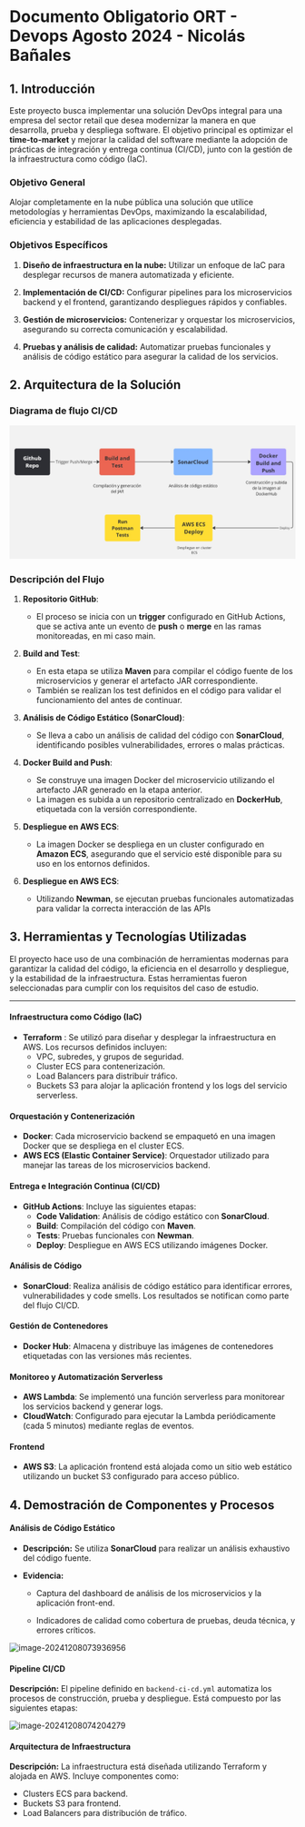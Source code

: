 # Documento Obligatorio ORT - Devops Agosto 2024 - Nicolás Bañales



## 1. Introducción

Este proyecto busca implementar una solución DevOps integral para una empresa del sector retail que desea modernizar la manera en que desarrolla, prueba y despliega software. El objetivo principal es optimizar el **time-to-market** y mejorar la calidad del software mediante la adopción de prácticas de integración y entrega continua (CI/CD), junto con la gestión de la infraestructura como código (IaC).



### Objetivo General

Alojar completamente en la nube pública una solución que utilice metodologías y herramientas DevOps, maximizando la escalabilidad, eficiencia y estabilidad de las aplicaciones desplegadas.



### Objetivos Específicos

1. **Diseño de infraestructura en la nube:** Utilizar un enfoque de IaC para desplegar recursos de manera automatizada y eficiente.

2. **Implementación de CI/CD:** Configurar pipelines para los microservicios backend y el frontend, garantizando despliegues rápidos y confiables.

3. **Gestión de microservicios:** Contenerizar y orquestar los microservicios, asegurando su correcta comunicación y escalabilidad.

4. **Pruebas y análisis de calidad:** Automatizar pruebas funcionales y análisis de código estático para asegurar la calidad de los servicios.

   

## 2. Arquitectura de la Solución

#### 

### Diagrama de flujo CI/CD

![CI_CD Diagram ](diagrams/ci-cd-diagram.jpg)

### Descripción del Flujo 

1. **Repositorio GitHub**:

   - El proceso se inicia con un **trigger** configurado en GitHub Actions, que se activa ante un evento de **push** o **merge** en las ramas monitoreadas, en mi caso main.

2. **Build and Test**:

   - En esta etapa se utiliza **Maven** para compilar el código fuente de los microservicios y generar el artefacto JAR correspondiente.
   - También se realizan los test definidos en el código para validar el funcionamiento del antes de continuar.

3. **Análisis de Código Estático (SonarCloud)**:

   - Se lleva a cabo un análisis de calidad del código con **SonarCloud**, identificando posibles vulnerabilidades, errores o malas prácticas.

4. **Docker Build and Push**:

   - Se construye una imagen Docker del microservicio utilizando el artefacto JAR generado en la etapa anterior.
   - La imagen es subida a un repositorio centralizado en **DockerHub**, etiquetada con la versión correspondiente.

5. **Despliegue en AWS ECS**:

   - La imagen Docker se despliega en un cluster configurado en **Amazon ECS**, asegurando que el servicio esté disponible para su uso en los entornos definidos.

6. **Despliegue en AWS ECS**:

   - Utilizando **Newman**, se ejecutan pruebas funcionales automatizadas para validar la correcta interacción de las APIs

     

## 3. Herramientas y Tecnologías Utilizadas



El proyecto hace uso de una combinación de herramientas modernas para garantizar la calidad del código, la eficiencia en el desarrollo y despliegue, y la estabilidad de la infraestructura. Estas herramientas fueron seleccionadas para cumplir con los requisitos del caso de estudio.

------

#### **Infraestructura como Código (IaC)**

- **Terraform** : Se utilizó para diseñar y desplegar la infraestructura en AWS. Los recursos definidos incluyen:
  - VPC, subredes, y grupos de seguridad.
  - Cluster ECS para contenerización.
  - Load Balancers para distribuir tráfico.
  - Buckets S3 para alojar la aplicación frontend y los logs del servicio serverless.

#### **Orquestación y Contenerización**

- **Docker**: Cada microservicio backend se empaquetó en una imagen Docker que se despliega en el cluster ECS.
- **AWS ECS (Elastic Container Service)**: Orquestador utilizado para manejar las tareas de los microservicios backend.

#### **Entrega e Integración Continua (CI/CD)**

- **GitHub Actions**: Incluye las siguientes etapas:
  - **Code Validation**: Análisis de código estático con **SonarCloud**.
  - **Build**: Compilación del código con **Maven**.
  - **Tests**: Pruebas funcionales con **Newman**.
  - **Deploy**: Despliegue en AWS ECS utilizando imágenes Docker.

#### **Análisis de Código**

- **SonarCloud**: Realiza análisis de código estático para identificar errores, vulnerabilidades y code smells. Los resultados se notifican como parte del flujo CI/CD.

#### **Gestión de Contenedores**

- **Docker Hub**: Almacena y distribuye las imágenes de contenedores etiquetadas con las versiones más recientes.

#### **Monitoreo y Automatización Serverless**

- **AWS Lambda**: Se implementó una función serverless para monitorear los servicios backend y generar logs.
- **CloudWatch**: Configurado para ejecutar la Lambda periódicamente (cada 5 minutos) mediante reglas de eventos.

#### **Frontend**

- **AWS S3**: La aplicación frontend está alojada como un sitio web estático utilizando un bucket S3 configurado para acceso público.

#### 

## 4. Demostración de Componentes y Procesos



#### **Análisis de Código Estático**

- **Descripción:** Se utiliza **SonarCloud** para realizar un análisis exhaustivo del código fuente.

- **Evidencia:**

  - Captura del dashboard de análisis de los microservicios y la aplicación front-end.

  - Indicadores de calidad como cobertura de pruebas, deuda técnica, y errores críticos.

    

![image-20241208073936956](C:\Users\ninot\AppData\Roaming\Typora\typora-user-images\image-20241208073936956.png)

#### **Pipeline CI/CD**

**Descripción:** El pipeline definido en `backend-ci-cd.yml` automatiza los procesos de construcción, prueba y despliegue. Está compuesto por las siguientes etapas:



![image-20241208074204279](C:\Users\ninot\AppData\Roaming\Typora\typora-user-images\image-20241208074204279.png)

#### **Arquitectura de Infraestructura**

**Descripción:** La infraestructura está diseñada utilizando Terraform y alojada en AWS. Incluye componentes como:

- Clusters ECS para backend.
- Buckets S3 para frontend.
- Load Balancers para distribución de tráfico.


